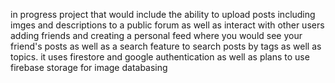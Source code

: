 in progress project that would include the ability to upload posts including imges and descriptions to a public forum as well as interact with other users adding friends and creating a personal feed where you would see your friend's posts as well as a search feature to search posts by tags as well as topics. it uses firestore and google authentication as well as plans to use firebase storage for image databasing

